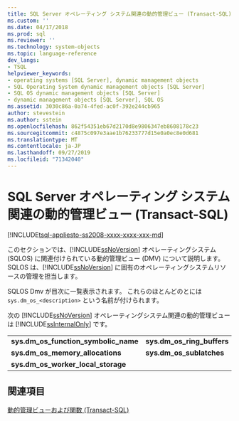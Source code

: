```yaml
---
title: SQL Server オペレーティング システム関連の動的管理ビュー (Transact-SQL) |Microsoft Docs
ms.custom: ''
ms.date: 04/17/2018
ms.prod: sql
ms.reviewer: ''
ms.technology: system-objects
ms.topic: language-reference
dev_langs:
- TSQL
helpviewer_keywords:
- operating systems [SQL Server], dynamic management objects
- SQL Operating System dynamic management objects [SQL Server]
- SQL OS dynamic management objects [SQL Server]
- dynamic management objects [SQL Server], SQL OS
ms.assetid: 3030c86a-0a74-4fed-ac0f-392e244cb965
author: stevestein
ms.author: sstein
ms.openlocfilehash: 862f54351eb67d2170d8e9806347eb8608178c23
ms.sourcegitcommit: c4875c097e3aae1b76233777d15e0a0ec8e0d681
ms.translationtype: MT
ms.contentlocale: ja-JP
ms.lasthandoff: 09/27/2019
ms.locfileid: "71342040"
---
```

# <a name="sql-server-operating-system-related-dynamic-management-views-transact-sql"></a>SQL Server オペレーティング システム関連の動的管理ビュー (Transact-SQL)
[!INCLUDE[tsql-appliesto-ss2008-xxxx-xxxx-xxx-md](../../includes/tsql-appliesto-ss2008-xxxx-xxxx-xxx-md.md)]

このセクションでは、[!INCLUDE[ssNoVersion](../../includes/ssnoversion-md.md)] オペレーティングシステム (SQLOS) に関連付けられている動的管理ビュー (DMV) について説明します。 SQLOS は、[!INCLUDE[ssNoVersion](../../includes/ssnoversion-md.md)] に固有のオペレーティングシステムリソースの管理を担当します。

SQLOS Dmv が目次に一覧表示されます。 これらのほとんどのとには `sys.dm_os_<description>` という名前が付けられます。

 次の [!INCLUDE[ssNoVersion](../../includes/ssnoversion-md.md)] オペレーティングシステム関連の動的管理ビューは [!INCLUDE[ssInternalOnly](../../includes/ssinternalonly-md.md)] です。  
  
|||  
|-|-|  
|**sys.dm_os_function_symbolic_name**|**sys.dm_os_ring_buffers**|  
|**sys.dm_os_memory_allocations**|**sys.dm_os_sublatches**|  
|**sys.dm_os_worker_local_storage**||  
  
## <a name="see-also"></a>関連項目  
 [動的管理ビューおよび関数 &#40;Transact-SQL&#41;](~/relational-databases/system-dynamic-management-views/system-dynamic-management-views.md)  
  
  

